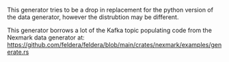 This generator tries to be a drop in replacement for the python version of the
data generator, however the distrubtion may be different.

This generator borrows a lot of the Kafka topic populating code from the Nexmark data generator at:
<https://github.com/feldera/feldera/blob/main/crates/nexmark/examples/generate.rs>
